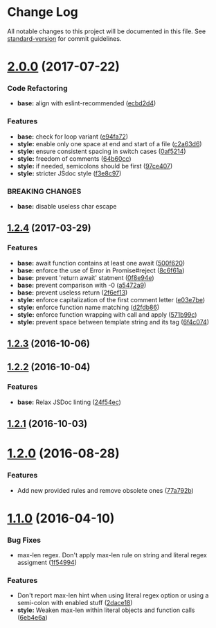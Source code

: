 # Change Log

All notable changes to this project will be documented in this file. See [standard-version](https://github.com/conventional-changelog/standard-version) for commit guidelines.

<a name="2.0.0"></a>
# [2.0.0](https://github.com/Conaclos/eslint-config-conaclos/compare/v1.2.4...v2.0.0) (2017-07-22)


### Code Refactoring

* **base:** align with eslint-recommended ([ecbd2d4](https://github.com/Conaclos/eslint-config-conaclos/commit/ecbd2d4))


### Features

* **base:** check for loop variant ([e94fa72](https://github.com/Conaclos/eslint-config-conaclos/commit/e94fa72))
* **style:** enable only one space at end and start of a file ([c2a63d6](https://github.com/Conaclos/eslint-config-conaclos/commit/c2a63d6))
* **style:** ensure consistent spacing in switch cases ([0af5214](https://github.com/Conaclos/eslint-config-conaclos/commit/0af5214))
* **style:** freedom of comments ([64b60cc](https://github.com/Conaclos/eslint-config-conaclos/commit/64b60cc))
* **style:** if needed, semicolons should be first ([97ce407](https://github.com/Conaclos/eslint-config-conaclos/commit/97ce407))
* **style:** stricter JSdoc style ([f3e8c97](https://github.com/Conaclos/eslint-config-conaclos/commit/f3e8c97))


### BREAKING CHANGES

* **base:** disable useless char escape



<a name="1.2.4"></a>
## [1.2.4](https://github.com/Conaclos/eslint-config-conaclos/compare/v1.2.3...v1.2.4) (2017-03-29)


### Features

* **base:** await function contains at least one await ([500f620](https://github.com/Conaclos/eslint-config-conaclos/commit/500f620))
* **base:** enforce the use of Error in Promise#reject ([8c6f61a](https://github.com/Conaclos/eslint-config-conaclos/commit/8c6f61a))
* **base:** prevent 'return await' statment ([0f8e94e](https://github.com/Conaclos/eslint-config-conaclos/commit/0f8e94e))
* **base:** prevent comparison with -0 ([a5472a9](https://github.com/Conaclos/eslint-config-conaclos/commit/a5472a9))
* **base:** prevent useless return ([2f6ef13](https://github.com/Conaclos/eslint-config-conaclos/commit/2f6ef13))
* **style:** enforce capitalization of the first comment letter ([e03e7be](https://github.com/Conaclos/eslint-config-conaclos/commit/e03e7be))
* **style:** enforce function name matching ([d2fdb86](https://github.com/Conaclos/eslint-config-conaclos/commit/d2fdb86))
* **style:** enforce function wrapping with call and apply ([571b99c](https://github.com/Conaclos/eslint-config-conaclos/commit/571b99c))
* **style:** prevent space between template string and its tag ([6f4c074](https://github.com/Conaclos/eslint-config-conaclos/commit/6f4c074))



<a name="1.2.3"></a>
## [1.2.3](https://github.com/Conaclos/eslint-config-conaclos/compare/v1.2.2...v1.2.3) (2016-10-06)



<a name="1.2.2"></a>
## [1.2.2](https://github.com/Conaclos/eslint-config-conaclos/compare/v1.2.1...v1.2.2) (2016-10-04)


### Features

* **base:** Relax JSDoc linting ([24f54ec](https://github.com/Conaclos/eslint-config-conaclos/commit/24f54ec))



<a name="1.2.1"></a>
## [1.2.1](https://github.com/Conaclos/eslint-config-conaclos/compare/v1.2.0...v1.2.1) (2016-10-03)



<a name="1.2.0"></a>
# [1.2.0](https://github.com/Conaclos/eslint-config-conaclos/compare/v1.1.0...v1.2.0) (2016-08-28)


### Features

* Add new provided rules and remove obsolete ones ([77a792b](https://github.com/Conaclos/eslint-config-conaclos/commit/77a792b))



<a name="1.1.0"></a>
# [1.1.0](https://github.com/Conaclos/eslint-config-conaclos/compare/v1.0.0...v1.1.0) (2016-04-10)


### Bug Fixes

* max-len regex. Don't apply max-len rule on string and literal regex assigment ([1f54994](https://github.com/Conaclos/eslint-config-conaclos/commit/1f54994))


### Features

* Don't report max-len hint when using literal regex option or using a semi-colon with enabled stuff ([2dace18](https://github.com/Conaclos/eslint-config-conaclos/commit/2dace18))
* **style:** Weaken max-len within literal objects and function calls ([6eb4e6a](https://github.com/Conaclos/eslint-config-conaclos/commit/6eb4e6a))

